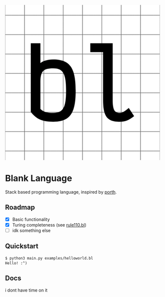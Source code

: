 
![BL Logo](/assets/logo-512x512.png)
# Blank Language
Stack based programming language, inspired by [porth](https://gitlab.com/tsoding/porth/).

## Roadmap

- [x] Basic functionality
- [x] Turing completeness (see [rule110.bl](/examples/rule110.bl))
- [ ] idk something else

## Quickstart

```console
$ python3 main.py examples/helloworld.bl
Hello! :^)
```

## Docs
i dont have time on it
